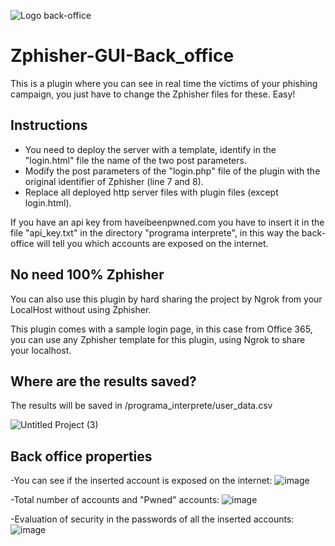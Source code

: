 ![Logo back-office](https://user-images.githubusercontent.com/55983491/168439069-3ad07988-0275-4107-9b7d-0b4698c6550a.png)

# Zphisher-GUI-Back_office

This is a plugin where you can see in real time the victims of your phishing campaign, you just have to change the Zphisher files for these. Easy!

## Instructions

- You need to deploy the server with a template, identify in the "login.html" file the name of the two post parameters.
- Modify the post parameters of the "login.php" file of the plugin with the original identifier of Zphisher (line 7 and 8).
- Replace all deployed http server files with plugin files (except login.html).

If you have an api key from haveibeenpwned.com you have to insert it in the file "api_key.txt" in the directory "programa interprete", in this way the back-office will tell you which accounts are exposed on the internet.

## No need 100% Zphisher

You can also use this plugin by hard sharing the project by Ngrok from your LocalHost without using Zphisher.

This plugin comes with a sample login page, in this case from Office 365, you can use any Zphisher template for this plugin, using Ngrok to share your localhost.

## Where are the results saved?

The results will be saved in /programa_interprete/user_data.csv

![Untitled Project (3)](https://user-images.githubusercontent.com/55983491/168440829-1b140cf7-3ede-428e-b2ad-a89cd3468455.gif)

## Back office properties

-You can see if the inserted account is exposed on the internet:
![image](https://user-images.githubusercontent.com/55983491/168440897-6e70af86-a744-4776-a9de-3c54439a730d.png)

-Total number of accounts and "Pwned" accounts:
![image](https://user-images.githubusercontent.com/55983491/168440952-a4453be2-97df-4bf1-953d-7e00ad40d519.png)

-Evaluation of security in the passwords of all the inserted accounts:
![image](https://user-images.githubusercontent.com/55983491/168440970-7fdd6df1-decc-4a6c-97c4-bd06b51a65e2.png)




